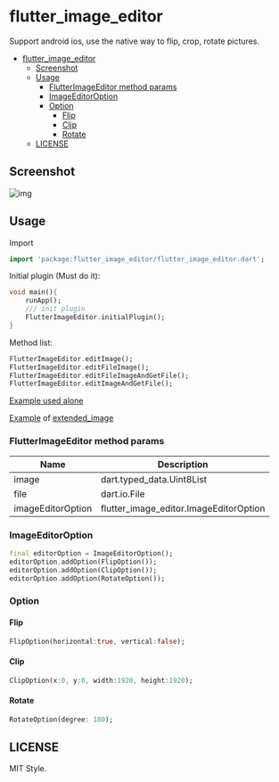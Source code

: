 # flutter_image_editor

Support android ios, use the native way to flip, crop, rotate pictures.

- [flutter_image_editor](#flutterimageeditor)
  - [Screenshot](#screenshot)
  - [Usage](#usage)
    - [FlutterImageEditor method params](#flutterimageeditor-method-params)
    - [ImageEditorOption](#imageeditoroption)
    - [Option](#option)
      - [Flip](#flip)
      - [Clip](#clip)
      - [Rotate](#rotate)
  - [LICENSE](#license)

## Screenshot

![img](https://github.com/kikt-blog/image/raw/master/github/flutter_image_editor_ss.gif)

## Usage

Import

```dart
import 'package:flutter_image_editor/flutter_image_editor.dart';
```

Initial plugin (Must do it):

```dart
void main(){
    runApp();
    /// init plugin
    FlutterImageEditor.initialPlugin();
}
```

Method list:

```dart
FlutterImageEditor.editImage();
FlutterImageEditor.editFileImage();
FlutterImageEditor.editFileImageAndGetFile();
FlutterImageEditor.editImageAndGetFile();
```

[Example used alone](https://github.com/CaiJingLong/flutter_image_editor/blob/master/example/lib/advanced_page.dart)

[Example](https://github.com/CaiJingLong/flutter_image_editor/blob/master/example/lib/advanced_page.dart) of [extended_image](https://github.com/fluttercandies/extended_image)

### FlutterImageEditor method params

| Name              | Description                            |
| ----------------- | -------------------------------------- |
| image             | dart.typed_data.Uint8List              |
| file              | dart.io.File                           |
| imageEditorOption | flutter_image_editor.ImageEditorOption |

### ImageEditorOption

```dart
final editorOption = ImageEditorOption();
editorOption.addOption(FlipOption());
editorOption.addOption(ClipOption());
editorOption.addOption(RotateOption());
```

### Option

#### Flip

```dart
FlipOption(horizontal:true, vertical:false);
```

#### Clip

```dart
ClipOption(x:0, y:0, width:1920, height:1920);
```

#### Rotate

```dart
RotateOption(degree: 180);
```

## LICENSE

MIT Style.

